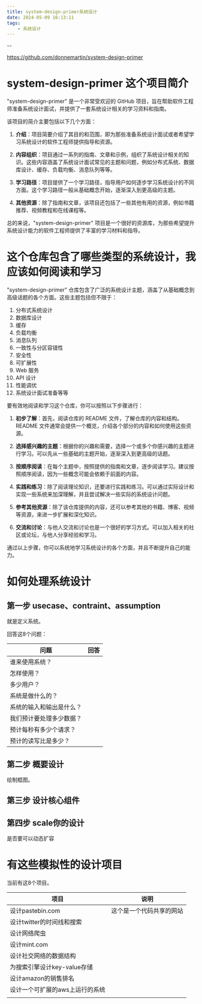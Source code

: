 ```yaml
---
title: system-design-primer系统设计
date: 2024-05-09 16:13:11
tags:
	- 系统设计
---
```


--

https://github.com/donnemartin/system-design-primer

# system-design-primer 这个项目简介

"system-design-primer" 是一个非常受欢迎的 GitHub 项目，旨在帮助软件工程师准备系统设计面试，并提供了一套系统设计相关的学习资料和指南。

该项目的简介主要包括以下几个方面：

1. **介绍**：项目简要介绍了其目的和范围，即为那些准备系统设计面试或者希望学习系统设计的软件工程师提供指导和资源。

2. **内容组织**：项目通过一系列的指南、文章和示例，组织了系统设计相关的知识。这些内容涵盖了系统设计面试常见的主题和问题，例如分布式系统、数据库设计、缓存、负载均衡、消息队列等等。

3. **学习路径**：项目提供了一个学习路径，指导用户如何逐步学习系统设计的不同方面。这个学习路径一般从基础概念开始，逐渐深入到更高级的主题。

4. **其他资源**：除了指南和文章，该项目还包括了一些其他有用的资源，例如书籍推荐、视频教程和在线课程等。

总的来说，"system-design-primer" 项目是一个很好的资源库，为那些希望提升系统设计能力的软件工程师提供了丰富的学习材料和指导。

# 这个仓库包含了哪些类型的系统设计，我应该如何阅读和学习

"system-design-primer" 仓库包含了广泛的系统设计主题，涵盖了从基础概念到高级话题的各个方面。这些主题包括但不限于：

1. 分布式系统设计
2. 数据库设计
3. 缓存
4. 负载均衡
5. 消息队列
6. 一致性与分区容错性
7. 安全性
8. 可扩展性
9. Web 服务
10. API 设计
11. 性能调优
12. 系统设计面试准备等等

要有效地阅读和学习这个仓库，你可以按照以下步骤进行：

1. **初步了解**：首先，阅读仓库的 README 文件，了解仓库的内容和结构。README 文件通常会提供一个概览，介绍各个部分的内容和如何使用这些资源。

2. **选择感兴趣的主题**：根据你的兴趣和需要，选择一个或多个你感兴趣的主题进行学习。可以先从一些基础的主题开始，逐渐深入到更高级的话题。

3. **按顺序阅读**：在每个主题中，按照提供的指南和文章，逐步阅读学习。建议按照顺序阅读，因为一些概念可能会依赖于前面的内容。

4. **实践和练习**：除了阅读理论知识，还要进行实践和练习。可以通过实际设计和实现一些系统来加深理解，并且尝试解决一些实际的系统设计问题。

5. **参考其他资源**：除了该仓库提供的内容，还可以参考其他的书籍、博客、视频等资源，来进一步扩展和深化知识。

6. **交流和讨论**：与他人交流和讨论也是一个很好的学习方式。可以加入相关的社区或论坛，与他人分享经验和学习。

通过以上步骤，你可以系统地学习系统设计的各个方面，并且不断提升自己的能力。

# 如何处理系统设计

## 第一步 usecase、contraint、assumption

就是定义系统。

回答这8个问题：

| 问题                     | 回答 |
| ------------------------ | ---- |
| 谁来使用系统？           |      |
| 怎样使用？               |      |
| 多少用户？               |      |
| 系统是做什么的？         |      |
| 系统的输入和输出是什么？ |      |
| 我们预计要处理多少数据？ |      |
| 预计每秒有多少个请求？   |      |
| 预计的读写比是多少？     |      |

## 第二步 概要设计

绘制框图。

## 第三步 设计核心组件

## 第四步 scale你的设计

是否要可以动态扩容

# 有这些模拟性的设计项目

当前有这8个项目。

| 项目                            | 说明                     |
| ------------------------------- | ------------------------ |
| 设计pastebin.com                | 这个是一个代码共享的网站 |
| 设计twitter的时间线和搜索       |                          |
| 设计网络爬虫                    |                          |
| 设计mint.com                    |                          |
| 设计社交网络的数据结构          |                          |
| 为搜索引擎设计key-value存储     |                          |
| 设计amazon的销售排名            |                          |
| 设计一个可扩展的aws上运行的系统 |                          |
|                                 |                          |

